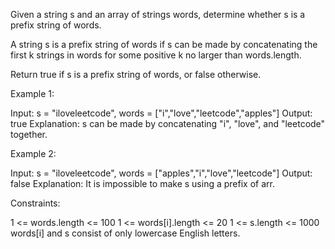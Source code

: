 Given a string s and an array of strings words, determine whether s is a
prefix string of words.

A string s is a prefix string of words if s can be made by concatenating the
first k strings in words for some positive k no larger than words.length.

Return true if s is a prefix string of words, or false otherwise.


Example 1:


Input: s = "iloveleetcode", words = ["i","love","leetcode","apples"]
Output: true
Explanation:
s can be made by concatenating "i", "love", and "leetcode" together.


Example 2:


Input: s = "iloveleetcode", words = ["apples","i","love","leetcode"]
Output: false
Explanation:
It is impossible to make s using a prefix of arr.


Constraints:


1 <= words.length <= 100
1 <= words[i].length <= 20
1 <= s.length <= 1000
words[i] and s consist of only lowercase English letters.




